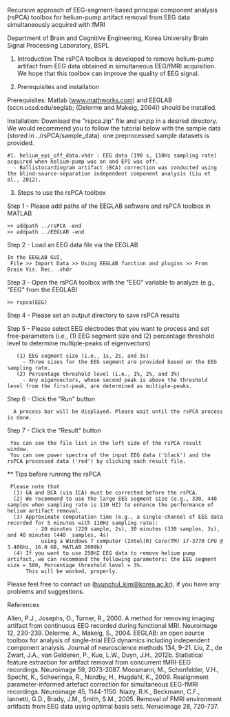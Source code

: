 Recursive approach of EEG-segment-based principal component analysis (rsPCA) toolbox for helium-pump artifact removal from EEG data simultaneously acquired with fMRI

Department of Brain and Cognitive Engineering, Korea University
Brain Signal Processing Laboratory, BSPL
 
1. Introduction 
The rsPCA toolbox is developed to remove helium-pump artifact from EEG data obtained in simultaneous EEG/fMRI acquisition. 
We hope that this toolbox can improve the quality of EEG signal.

2. Prerequisites and installation

Prerequisites: Matlab (www.mathworks.com) and EEGLAB (sccn.ucsd.edu/eeglab; (Delorme and Makeig, 2004)) should be installed.

Installation: Download the "rspca.zip" file and unzip in a desired directory. 
We would recommend you to follow the tutorial below with the sample data (stored in ../rsPCA/sample_data). one preprocessed sample datasets is provided.

    #1. helium_epi_off_data.vhdr : EEG data (190 s, 110Hz sampling rate) acquired when helium-pump was on and EPI was off.
      - Ballistocardiogram artifact (BCA) correction was conducted using the blind-source-separation independent component analysis (Liu et al., 2012).
 
3. Steps to use the rsPCA toolbox  
 
Step 1 - Please add paths of the EEGLAB software and rsPCA toolbox in MATLAB

	>> addpath ../rsPCA -end
	>> addpath ../EEGLAB -end
    
Step 2 - Load an EEG data file via the EEGLAB 

	In the EEGLAB GUI,
	 File >> Import Data >> Using EEGLAB function and plugins >> From Brain Vis. Rec. .vhdr

Step 3 - Open the rsPCA toolbox with the "EEG" variable to analyze (e.g., "EEG" from the EEGLAB)

	>> rspca(EEG)

Step 4 - Please set an output directory to save rsPCA results
 
Step 5 - Please select EEG electrodes that you want to process and set free-parameters (i.e., (1) EEG segment size and (2) percentage threshold level to determine multiple-peaks of eigenvectors)
    
       (1) EEG segment size (i.e., 1s, 2s, and 3s)
         - Three sizes for the EEG segment are provided based on the EEG sampling rate.
       (2) Percentage threshold level (i.e., 1%, 2%, and 3%)
         - Any eigenvectors, whose second peak is above the threshold level from the first-peak, are determined as multiple-peaks. 
 
Step 6 - Click the "Run" button

      A process bar will be displayed. Please wait until the rsPCA process is done.

Step 7 - Click the "Result" button
    
   	 You can see the file list in the left side of the rsPCA result window.
   	 You can see power spectra of the input EEG data ('black') and the rsPCA processed data ('red') by clicking each result file.
	
   ** Tips before running the rsPCA

  	 Please note that 
  	  (1) GA and BCA (via ICA) must be corrected before the rsPCA.
   	  (2) We recommend to use the large EEG segment size (e.g., 330, 440 samples when sampling rate is 110 HZ) to enhance the performance of helium artifact removal.
   	  (3) Approximate computation time (e.g., a single-channel of EEG data recorded for 5 minutes with 110Hz sampling rate): 
             - 20 minutes (220 sample, 2s), 30 minutes (330 samples, 3s), and 40 minutes (440  samples, 4s) 
               using a Windows 7 computer (Intel(R) Core(TM) i7-3770 CPU @ 3.40GHz, 16.0 GB, MATLAB 2009b)
      (4) If you want to use 250HZ EEG data to remove helium pump artifact, we can recommand the following parameters: the EEG segment size = 500, Percentage threshold level = 3%. 
          This will be worked, properly. 

Please feel free to contact us (hyunchul_kim@korea.ac.kr), if you have any problems and suggestions.  


References

Allen, P.J., Josephs, O., Turner, R., 2000. A method for removing imaging artifact from continuous EEG recorded during functional MRI. Neuroimage 12, 230-239.
Delorme, A., Makeig, S., 2004. EEGLAB: an open source toolbox for analysis of single-trial EEG dynamics including independent component analysis. Journal of neuroscience methods 134, 9-21.
Liu, Z., de Zwart, J.A., van Gelderen, P., Kuo, L.W., Duyn, J.H., 2012b. Statistical feature extraction for artifact removal from concurrent fMRI-EEG recordings. Neuroimage 59, 2073-2087.
Moosmann, M., Schonfelder, V.H., Specht, K., Scheeringa, R., Nordby, H., Hugdahl, K., 2009. Realignment parameter-informed artefact correction for simultaneous EEG-fMRI recordings. Neuroimage 45, 1144-1150.
Niazy, R.K., Beckmann, C.F., Iannetti, G.D., Brady, J.M., Smith, S.M., 2005. Removal of FMRI environment artifacts from EEG data using optimal basis sets. Neruoimage 28, 720-737.

